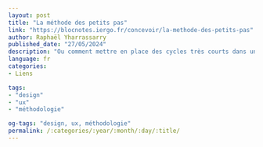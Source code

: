 ```yaml
---
layout: post
title: "La méthode des petits pas"
link: "https://blocnotes.iergo.fr/concevoir/la-methode-des-petits-pas"
author: Raphaël Yharrassarry
published_date: "27/05/2024"
description: "Ou comment mettre en place des cycles très courts dans un projet UX. <br>Depuis quelques années, je suis amené à travailler sur des cycles de conceptions de plus en plus courts. Alors quand je dis court, ça ne veut pas dire bâclé. C’est plus dans l’idée de découper la conception en étapes plus succinctes avec pour chacune des étapes l’implication des utilisateurs et un livrable."
language: fr
categories:
- Liens

tags:
- "design"
- "ux"
- "méthodologie"

og-tags: "design, ux, méthodologie"
permalink: /:categories/:year/:month/:day/:title/
---
```

